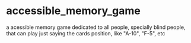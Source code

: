 # accessible_memory_game
a acessible memory game dedicated to all people, specially blind people, that can play just saying the cards position, like "A-10", "F-5", etc
